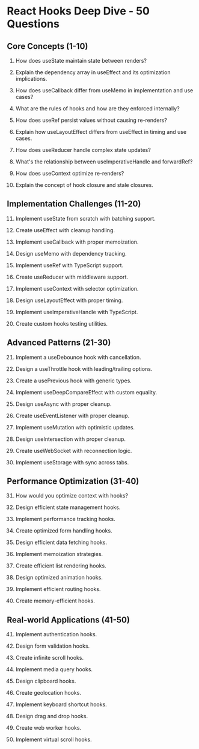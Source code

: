 # React Hooks Deep Dive - 50 Questions

## Core Concepts (1-10)

1. How does useState maintain state between renders?

2. Explain the dependency array in useEffect and its optimization implications.

3. How does useCallback differ from useMemo in implementation and use cases?

4. What are the rules of hooks and how are they enforced internally?

5. How does useRef persist values without causing re-renders?

6. Explain how useLayoutEffect differs from useEffect in timing and use cases.

7. How does useReducer handle complex state updates?

8. What's the relationship between useImperativeHandle and forwardRef?

9. How does useContext optimize re-renders?

10. Explain the concept of hook closure and stale closures.

## Implementation Challenges (11-20)

11. Implement useState from scratch with batching support.

12. Create useEffect with cleanup handling.

13. Implement useCallback with proper memoization.

14. Design useMemo with dependency tracking.

15. Implement useRef with TypeScript support.

16. Create useReducer with middleware support.

17. Implement useContext with selector optimization.

18. Design useLayoutEffect with proper timing.

19. Implement useImperativeHandle with TypeScript.

20. Create custom hooks testing utilities.

## Advanced Patterns (21-30)

21. Implement a useDebounce hook with cancellation.

22. Design a useThrottle hook with leading/trailing options.

23. Create a usePrevious hook with generic types.

24. Implement useDeepCompareEffect with custom equality.

25. Design useAsync with proper cleanup.

26. Create useEventListener with proper cleanup.

27. Implement useMutation with optimistic updates.

28. Design useIntersection with proper cleanup.

29. Create useWebSocket with reconnection logic.

30. Implement useStorage with sync across tabs.

## Performance Optimization (31-40)

31. How would you optimize context with hooks?

32. Design efficient state management hooks.

33. Implement performance tracking hooks.

34. Create optimized form handling hooks.

35. Design efficient data fetching hooks.

36. Implement memoization strategies.

37. Create efficient list rendering hooks.

38. Design optimized animation hooks.

39. Implement efficient routing hooks.

40. Create memory-efficient hooks.

## Real-world Applications (41-50)

41. Implement authentication hooks.

42. Design form validation hooks.

43. Create infinite scroll hooks.

44. Implement media query hooks.

45. Design clipboard hooks.

46. Create geolocation hooks.

47. Implement keyboard shortcut hooks.

48. Design drag and drop hooks.

49. Create web worker hooks.

50. Implement virtual scroll hooks.